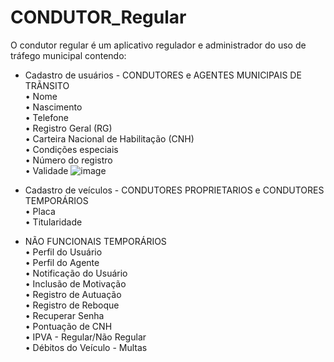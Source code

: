 # CONDUTOR_Regular

O condutor regular é um aplicativo regulador e administrador do uso de tráfego municipal contendo:                                                                      

- Cadastro de usuários - CONDUTORES e AGENTES MUNICIPAIS DE TRÃNSITO                                                                                                    
    • Nome                                                                                                                                                              
    • Nascimento                                                                                                                                                        
    • Telefone                                                                                                                                                          
    • Registro Geral (RG)                                                                                                                                               
    • Carteira Nacional de Habilitação (CNH)                                                                                                                            
    • Condições especiais                                                                                                                                               
    • Número do registro                                                                                                                                                
    • Validade 
    ![image](https://user-images.githubusercontent.com/42909266/136379087-5d3b87b0-6510-4255-880f-125a92860041.png)

    
- Cadastro de veículos - CONDUTORES PROPRIETARIOS e CONDUTORES TEMPORÁRIOS                                                                                              
    • Placa                                                                                                                                                             
    • Titularidade                                                                                                                                                      
                                                                                                                                                         
- NÃO FUNCIONAIS TEMPORÁRIOS                                                                                              
    • Perfil do Usuário                                                                                                                                                  
    • Perfil do Agente                                                                                                                                                  
    • Notificação do Usuário                                                                                                                                             
    • Inclusão de Motivação                                                                                                                                               
    • Registro de Autuação                                                                                                                                               
    • Registro de Reboque                                                                                                                                                 
    • Recuperar Senha                                                                                                                                                    
    • Pontuação de CNH                                                                                                                                                  
    • IPVA - Regular/Não Regular                                                                                                                                        
    • Débitos do Veículo - Multas                                                                                                                                                  
